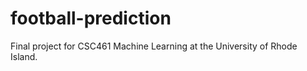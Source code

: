 # football-prediction

Final project for CSC461 Machine Learning at the University of Rhode Island.
